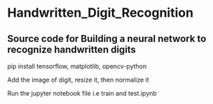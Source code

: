 # Handwritten_Digit_Recognition
## Source code for Building a neural network to recognize handwritten digits
pip install tensorflow, matplotlib, opencv-python

Add the image of digit, resize it, then normalize it

Run the jupyter notebook file i.e train and test.ipynb
